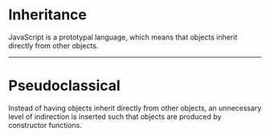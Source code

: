 # Inheritance

JavaScript is a prototypal language, which means that objects inherit directly from other objects.

---

# Pseudoclassical

Instead of having objects inherit directly from other objects, an unnecessary level of indirection is inserted such that objects are produced by constructor functions.
